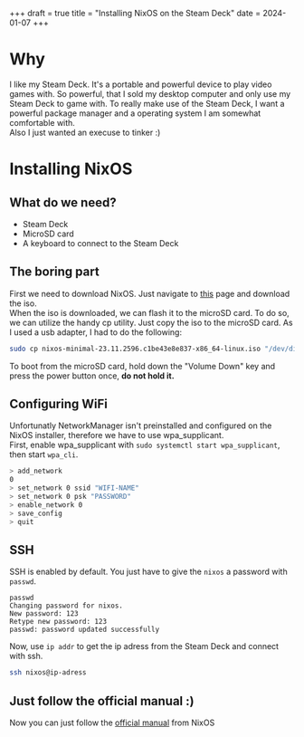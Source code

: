 +++
draft = true
title = "Installing NixOS on the Steam Deck"
date = 2024-01-07
+++

# Why

I like my Steam Deck. It's a portable and powerful device to play video games with. So powerful, that I sold my desktop computer and only use my Steam Deck to game with. To really make use of the Steam Deck, I want a powerful package manager and a operating system I am somewhat comfortable with.  
Also I just wanted an execuse to tinker :)

# Installing NixOS

## What do we need?

- Steam Deck
- MicroSD card
- A keyboard to connect to the Steam Deck

## The boring part

First we need to download NixOS. Just navigate to [this](https://nixos.org/download) page and download the iso.  
When the iso is downloaded, we can flash it to the microSD card. To do so, we can utilize the handy cp utility. Just copy the iso to the microSD card. As I used a usb adapter, I had to do the following:
```bash
sudo cp nixos-minimal-23.11.2596.c1be43e8e837-x86_64-linux.iso "/dev/disk/by-id/usb-Generic_MassStorageClass_000000001536-0:0"
```
To boot from the microSD card, hold down the "Volume Down" key and press the power button once, **do not hold it.**

## Configuring WiFi

Unfortunatly NetworkManager isn't preinstalled and configured on the NixOS installer, therefore we have to use wpa_supplicant.  
First, enable wpa_supplicant with `sudo systemctl start wpa_supplicant`, then start `wpa_cli`.

```bash
> add_network
0
> set_network 0 ssid "WIFI-NAME"
> set_network 0 psk "PASSWORD"
> enable_network 0
> save_config
> quit
```
## SSH

SSH is enabled by default. You just have to give the `nixos` a password with `passwd`.
```
passwd
Changing password for nixos.
New password: 123
Retype new password: 123
passwd: password updated successfully
```
Now, use `ip addr` to get the ip adress from the Steam Deck and connect with ssh.
```bash
ssh nixos@ip-adress
```

## Just follow the official manual :)

Now you can just follow the [official manual](https://nixos.org/manual/nixos/stable/#sec-installation-manual-partitioning) from NixOS
